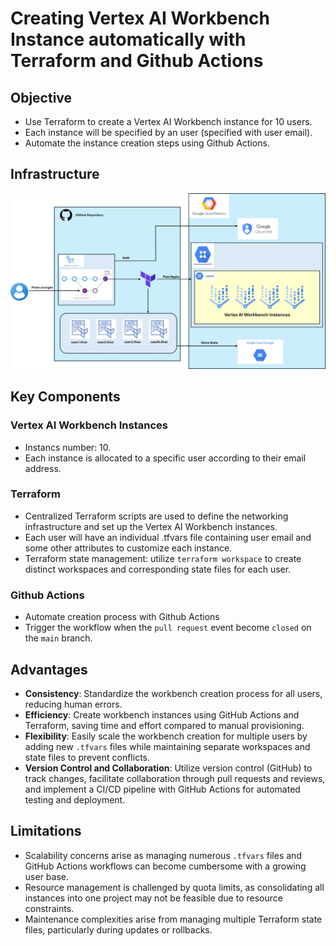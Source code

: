 # Creating Vertex AI Workbench Instance automatically with Terraform and Github Actions

## Objective
- Use Terraform to create a Vertex AI Workbench instance for 10 users.
- Each instance will be specified by an user (specified with user email).
- Automate the instance creation steps using Github Actions.

## Infrastructure
![Infrastructure](./infra/Infra.jpg)

## Key Components
### Vertex AI Workbench Instances
- Instancs number: 10.
- Each instance is allocated to a specific user according to their email address.

### Terraform
- Centralized Terraform scripts are used to define the networking infrastructure and set up the Vertex AI Workbench instances.
- Each user will have an individual .tfvars file containing user email and some other attributes to customize each instance.
- Terraform state management: utilize `terraform workspace` to create distinct workspaces and corresponding state files for each user.

### Github Actions
- Automate creation process with Github Actions
- Trigger the workflow when the `pull request` event become `closed` on the `main` branch.

## Advantages
- **Consistency**: Standardize the workbench creation process for all users, reducing human errors.
- **Efficiency**: Create workbench instances using GitHub Actions and Terraform, saving time and effort compared to manual provisioning.
- **Flexibility**: Easily scale the workbench creation for multiple users by adding new `.tfvars` files while maintaining separate workspaces and state files to prevent conflicts.
- **Version Control and Collaboration**: Utilize version control (GitHub) to track changes, facilitate collaboration through pull requests and reviews, and implement a CI/CD pipeline with GitHub Actions for automated testing and deployment.

## Limitations
- Scalability concerns arise as managing numerous `.tfvars` files and GitHub Actions workflows can become cumbersome with a growing user base.
- Resource management is challenged by quota limits, as consolidating all instances into one project may not be feasible due to resource constraints.
- Maintenance complexities arise from managing multiple Terraform state files, particularly during updates or rollbacks.
